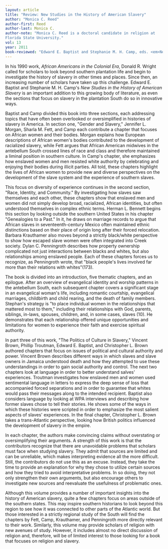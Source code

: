 ```yaml
---
layout: article
title: "Review: New Studies in the History of American Slavery"
author: "Monica C. Reed"
author-first: Reed
author-last: Monica C.
author-note: "Monica C. Reed is a doctoral candidate in religion at
Florida State University."
vol: 13
year: 2011
book-reviewed: "Edward E. Baptist and Stephanie M. H. Camp, eds. <em>New Studies in the History of American Slavery</em>. Athens: University of Georgia Press, 2006.  308 pp. ISBN 0820326941. "
---
```


In his 1990 work, *African Americans in the Colonial Era*, Donald R.
Wright called for scholars to look beyond southern plantation life and
begin to investigate the history of slavery in other times and
places. Since then, an increasing number of scholars have taken up
this challenge. Edward E. Baptist and Stephanie M. H. Camp's *New
Studies in the History of American Slavery* is an important addition to
this growing body of literature, as even the sections that focus on
slavery in the plantation South do so in innovative ways.

Baptist and Camp divided this book into three sections, each addressing
topics that have often been overlooked or oversimplified in histories of
slavery in America. In section one, "Gender and Slavery," Jennifer L.
Morgan, Sharla M. Fett, and Camp each contribute a chapter that focuses
on African women and their bodies. Morgan explains how European
descriptions of African women's bodies contributed to the development of
racialized slavery, while Fett argues that African American midwives in
the antebellum South crossed lines of race and class and therefore
maintained a liminal position in southern culture. In Camp's chapter,
she emphasizes how enslaved women and men resisted white authority by
celebrating and enjoying their bodies during illicit parties. All told,
these chapters highlight the lives of African women to provide new and
diverse perspectives on the development of the slave system and the
experience of southern slaves.

This focus on diversity of experience continues in the second section,
"Race, Identity, and Community." By investigating how slaves saw
themselves and each other, these chapters show that enslaved men and
women did not simply develop broad, racialized, African identities, but
often understood themselves in complex ethnic terms. Herman L. Bennett
begins this section by looking outside the southern United States in his
chapter "Genealogies to a Past." In it, he draws on marriage records to
argue that African slaves in seventeenth-century Mexico often maintained
ethnic distinctions based on their place of origin long after their
forced relocation. Barbara Krauthamer also moves beyond a strictly
black/white perspective to show how escaped slave women were often
integrated into Creek society. Dylan C. Penningroth describes how
property ownership complicated not just interactions between blacks and
whites, but also relationships among enslaved people. Each of these
chapters forces us to recognize, as Penningroth wrote, that "black
people's lives involved far more than their relations with whites"(173).

The book is divided into an introduction, five thematic chapters, and an
epilogue. After an overview of evangelical identity and worship patterns
in the antebellum South, each subsequent chapter covers a significant
stage in an evangelical woman's life, including romantic courtship,
evangelical marriages, childbirth and child rearing, and the death of
family members. Stephan's strategy is "to place individual women in the
relationships that mattered most to them," including their relationships
with God, parents, siblings, in-laws, spouses, children, and, in some
cases, slaves (10). He demonstrates that each relationship offered
unique opportunities and limitations for women to experience their faith
and exercise spiritual authority.

In part three of this work, "The Politics of Culture in Slavery,"
Vincent Brown, Phillip Troutman, Edward E. Baptist, and Christopher L.
Brown authored chapters that focus on issues of political and cultural
authority and power. Vincent Brown describes different ways in which
slaves and slave owners in Jamaica understood death and how they
attempted to use these understandings in order to gain social authority
and control. The next two chapters look at language in order to better
understand salves' experiences. Troutman investigates how enslaved men
and women used sentimental language in letters to express the deep sense
of loss that accompanied forced separations and in order to guarantee
that whites would pass their messages along to the intended recipient.
Baptist also considers language by looking at WPA interviews and
describing how former slaves chose to tell their stories. He shows some
of the ways in which these histories were scripted in order to emphasize
the most salient aspects of slaves' experiences. In the final chapter,
Christopher L. Brown takes a trans-Atlantic perspective, looking how
British politics influenced the development of slavery in the empire.

In each chapter, the authors make convincing claims without overstating
or oversimplifying their arguments. A strength of this work is that the
contributors recognize that there are unavoidable problems that scholars
must face when studying slavery. They admit that sources are limited and
can be unreliable, which makes interpreting evidence all the more
difficult. Still, the contributors do not use this as an excuse.
Instead, they take the time to provide an explanation for why they chose
to utilize certain sources and how they tried to avoid interpretative
problems. In so doing, they not only strengthen their own arguments, but
also encourage others to investigate new sources and reevaluate the
usefulness of problematic ones.

Although this volume provides a number of important insights into the
history of American slavery, quite a few chapters focus on areas outside
of the southern states. This may inspire southern historians to look
beyond this region to see how it was connected to other parts of the
Atlantic world. But those interested in a strictly regional study of the
South will find the chapters by Fett, Camp, Krauthamer, and Penningroth
more directly relevant to their work. Similarly, this volume may provide
scholars of religion with new avenues of study. However, it includes
almost no direct discussion of religion and, therefore, will be of
limited interest to those looking for a book that focuses on religion
and slavery.
